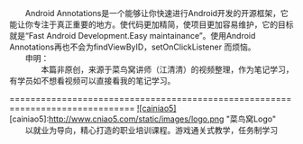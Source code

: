　　Android Annotations是一个能够让你快速进行Android开发的开源框架，它能让你专注于真正重要的地方。使代码更加精简，使项目更加容易维护，它的目标就是“Fast Android Development.Easy maintainance”。使用Android Annotations再也不会为findViewByID，setOnClickListener 而烦恼。
<br/>
　　申明：<br/>
　　　　本篇非原创，来源于菜鸟窝讲师（江清清）的视频整理，作为笔记学习，有学员如不想看视频可以直接看我的笔记学习。
<br/>

==============================================================================
[![cainiao5]](http://www.cniao5.com/)  
[cainiao5]:http://www.cniao5.com/static/images/logo.png "菜鸟窝Logo"
　　以就业为导向，精心打造的职业培训课程。游戏通关式教学，任务制学习
<br/>
